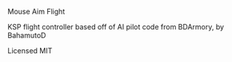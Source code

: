 Mouse Aim Flight

KSP flight controller based off of AI pilot code from BDArmory, by BahamutoD

Licensed MIT